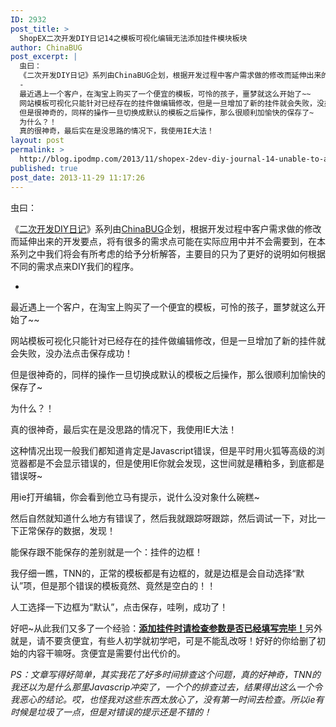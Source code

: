 ```yaml
---
ID: 2932
post_title: >
  ShopEX二次开发DIY日记14之模板可视化编辑无法添加挂件模块板块
author: ChinaBUG
post_excerpt: |
  虫曰：
  《二次开发DIY日记》系列由ChinaBUG企划，根据开发过程中客户需求做的修改而延伸出来的开发要点，将有很多的需求点可能在实际应用中并不会需要到，在本系列之中我们将会有所考虑的给予分析解答，主要目的只为了更好的说明如何根据不同的需求点来DIY我们的程序。
  -
  最近遇上一个客户，在淘宝上购买了一个便宜的模板，可怜的孩子，噩梦就这么开始了~~
  网站模板可视化只能针对已经存在的挂件做编辑修改，但是一旦增加了新的挂件就会失败，没办法点击保存成功！
  但是很神奇的，同样的操作一旦切换成默认的模板之后操作，那么很顺利加愉快的保存了~
  为什么？！
  真的很神奇，最后实在是没思路的情况下，我使用IE大法！
layout: post
permalink: >
  http://blog.ipodmp.com/2013/11/shopex-2dev-diy-journal-14-unable-to-add-visual-template-editor-pendant-module-plate.html
published: true
post_date: 2013-11-29 11:17:26
---
```

虫曰：

《<a href="http://blog.ipodmp.com/?s=二次开发DIY日记">二次开发DIY日记</a>》系列由<a href="http://blog.ipodmp.com/about-chinabug/">ChinaBUG</a>企划，根据开发过程中客户需求做的修改而延伸出来的开发要点，将有很多的需求点可能在实际应用中并不会需要到，在本系列之中我们将会有所考虑的给予分析解答，主要目的只为了更好的说明如何根据不同的需求点来DIY我们的程序。

-

最近遇上一个客户，在淘宝上购买了一个便宜的模板，可怜的孩子，噩梦就这么开始了~~

网站模板可视化只能针对已经存在的挂件做编辑修改，但是一旦增加了新的挂件就会失败，没办法点击保存成功！

但是很神奇的，同样的操作一旦切换成默认的模板之后操作，那么很顺利加愉快的保存了~

为什么？！

真的很神奇，最后实在是没思路的情况下，我使用IE大法！

这种情况出现一般我们都知道肯定是Javascript错误，但是平时用火狐等高级的浏览器都是不会显示错误的，但是使用IE你就会发现，这世间就是糟粕多，到底都是错误呀~

用ie打开编辑，你会看到他立马有提示，说什么没对象什么碗糕~

然后自然就知道什么地方有错误了，然后我就跟踪呀跟踪，然后调试一下，对比一下正常保存的数据，发现！

能保存跟不能保存的差别就是一个：挂件的边框！

我仔细一瞧，TNN的，正常的模板都是有边框的，就是边框是会自动选择“默认”项，但是那个错误的模板竟然、竟然是空白的！！

人工选择一下边框为“默认”，点击保存，哇咧，成功了！

好吧~从此我们又多了一个经验：<strong><span style="text-decoration: underline;">添加挂件时请检查参数是否已经填写完毕！</span></strong>另外就是，请不要贪便宜，有些人初学就初学吧，可是不能乱改呀！好好的你给删了初始的内容干嘛呀。贪便宜是需要付出代价的。

<em>PS：文章写得好简单，其实我花了好多时间排查这个问题，真的好神奇，TNN的我还以为是什么那里Javascrip冲突了，一个个的排查过去，结果得出这么一个令我恶心的结论。哎，也怪我对这些东西太放心了，没有第一时间去检查。所以ie有时候是垃圾了一点，但是对错误的提示还是不错的！</em>